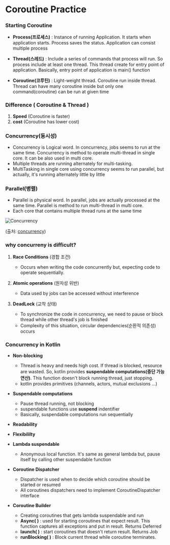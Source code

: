 # Coroutine Practice

### Starting Coroutine

- **Process(프로세스)** : Instance of running Application.
  It starts when application starts. Process saves the status. 
  Application can consist multiple process

- **Thread(스레드)** : Include a series of commands that process will run. 
  So process include at least one thread. 
  This thread create for entry point of application. 
  Basically, entry point of application is main() function

- **Coroutine(코루틴)** : Light-weight thread. Coroutine run inside thread.
  Thread can have many coroutine inside but only one command(coroutine) can be run at given time



### Difference ( Coroutine & Thread )

1. **Speed** (Coroutine is faster)
2. **cost** (Coroutine has lower cost)



### Concurrency(동시성)

- Concurrency is Logical word. In concurrency, jobs seems to run at the same time. Concurrency is method to operate multi-thread in single core. It can be also used in multi core.
- Multiple threads are running alternately for multi-tasking.
- MultiTasking in single core using concurrency seems to run parallel, but actually, it's running alternately little by little

### Parallel(병렬)

- Parallel is physical word. In parallel, jobs are actually processed at the same time. Parallel is method to run multi-thread in multi core.
- Each core that contains multiple thread runs at the same time

![Concurrency](/Users/kyudong/Desktop/Concurrency.jpg)

(출처: [concurrency](https://www.codeproject.com/Articles/1267757/Concurrency-vs-Parallelism))



### why concurreny is difficult?

1. **Race Conditions** (경합 조건)
   - Occurs when writing the code concurrently but, expecting code to operate sequentially. 

2. **Atomic operations** (원자성 위반)
   - Data used by jobs can be accessed without interference

3. **DeadLock** (교착 상태)
   - To synchronize the code in concurrency, we need to pause or block thread while other thread's job is finished
   - Complexity of this situation, circular dependencies(순환적 의존성) occurs





### Concurrency in Kotlin

- **Non-blocking** 

  - Thread is heavy and needs high cost. If thread is blocked, resource are wasted. So, kotlin provides **suspendable computations(중단 가능 연산)**. This function doesn't block running thread, just stopping.
  - kotlin provides primitives (channels, actors, mutual exclusions ...) 

- **Suspendable computations** 

  - Pause thread running, not blocking
  - suspendable functions use **suspend** indentifier
  - Basically, suspendable computations run sequentially

- **Readability**

- **Flexibililty**

- **Lambda suspendable**

  - Anonymous local function. It's same as general lambda but, pause itself by calling other suspendable function 

- **Coroutine Dispatcher**

  - Dispatcher is used when to decide which coroutine should be started or resumed
  - All coroutines dispatchers need to implement CoroutineDispatcher interface

- **Coroutine Builder**

  - Creating coroutines that gets lambda suspendable and run
  - **Async( )** : used for starting coroutines that expect result. This function captures all exceptions and put in result. Returns Deferred<T>
  - **launch( )** : start coroutines that doesn't return result. Returns Job
  - **runBlocking( )** : Block current thread while coroutine terminates.

  
